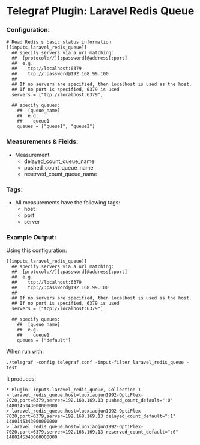 # Telegraf Plugin: Laravel Redis Queue

### Configuration:

```
# Read Redis's basic status information
[[inputs.laravel_redis_queue]]
  ## specify servers via a url matching:
  ##  [protocol://][:password]@address[:port]
  ##  e.g.
  ##    tcp://localhost:6379
  ##    tcp://:password@192.168.99.100
  ##
  ## If no servers are specified, then localhost is used as the host.
  ## If no port is specified, 6379 is used
  servers = ["tcp://localhost:6379"]

  ## specify queues:
	##  [queue_name]
	##  e.g.
	##    queue1
	queues = ["queue1", "queue2"]
```

### Measurements & Fields:

- Measurement
    - delayed_count_queue_name
    - pushed_count_queue_name
    - reserved_count_queue_name

### Tags:

- All measurements have the following tags:
    - host
    - port
    - server

### Example Output:

Using this configuration:
```
[[inputs.laravel_redis_queue]]
  ## specify servers via a url matching:
  ##  [protocol://][:password]@address[:port]
  ##  e.g.
  ##    tcp://localhost:6379
  ##    tcp://:password@192.168.99.100
  ##
  ## If no servers are specified, then localhost is used as the host.
  ## If no port is specified, 6379 is used
  servers = ["tcp://localhost:6379"]

  ## specify queues:
	##  [queue_name]
	##  e.g.
	##    queue1
	queues = ["default"]
```

When run with:
```
./telegraf -config telegraf.conf -input-filter laravel_redis_queue -test
```

It produces:
```
* Plugin: inputs.laravel_redis_queue, Collection 1
> laravel_redis_queue,host=luoxiaojun1992-OptiPlex-7020,port=6379,server=192.168.169.13 pushed_count_default=":0" 1480145343000000000
> laravel_redis_queue,host=luoxiaojun1992-OptiPlex-7020,port=6379,server=192.168.169.13 delayed_count_default=":1" 1480145343000000000
> laravel_redis_queue,host=luoxiaojun1992-OptiPlex-7020,port=6379,server=192.168.169.13 reserved_count_default=":0" 1480145343000000000
```
